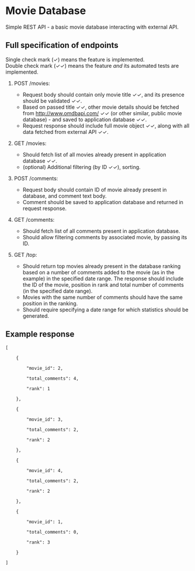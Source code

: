 # Movie Database

Simple REST API - a basic movie database interacting with external API.


## Full specification of endpoints

Single check mark (✓) means the feature is implemented.  
Double check mark (✓✓) means the feature _and_ its automated tests are implemented.

1. POST /movies:
    - Request body should contain only movie title ✓✓, and its presence should be validated ✓✓.
    - Based on passed title ✓✓, other movie details should be fetched from <http://www.omdbapi.com/> ✓✓ (or other similar, public movie database) - and saved to application database ✓✓.
    - Request response should include full movie object ✓✓, along with all data fetched from external API ✓✓.

2. GET /movies:
    - Should fetch list of all movies already present in application database ✓✓.
    - (optional) Additional filtering (by ID ✓✓), sorting.

3. POST /comments:
    - Request body should contain ID of movie already present in database, and comment text body.
    - Comment should be saved to application database and returned in request response.

4. GET /comments:
    - Should fetch list of all comments present in application database.
    - Should allow filtering comments by associated movie, by passing its ID.

5. GET /top:
    - Should return top movies already present in the database ranking based on a number of comments added to the movie (as in the example) in the specified date range. The response should include the ID of the movie, position in rank and total number of comments (in the specified date range).
    - Movies with the same number of comments should have the same position in the ranking.
    - Should require specifying a date range for which statistics should be generated.


## Example response

```
[

    {

        "movie_id": 2,

        "total_comments": 4,

        "rank": 1

    },

    {

        "movie_id": 3,

        "total_comments": 2,

        "rank": 2

    },

    {

        "movie_id": 4,

        "total_comments": 2,

        "rank": 2

    },

    {

        "movie_id": 1,

        "total_comments": 0,

        "rank": 3

    }

]
```
